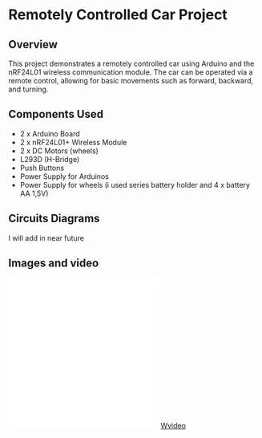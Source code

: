 # Remotely Controlled Car Project

## Overview
This project demonstrates a remotely controlled car using Arduino and the nRF24L01 wireless communication module. The car can be operated via a remote control, allowing for basic movements such as forward, backward, and turning.

## Components Used
- 2 x Arduino Board
- 2 x nRF24L01+ Wireless Module
- 2 x DC Motors (wheels)
- L293D (H-Bridge)
- Push Buttons
- Power Supply for Arduinos
- Power Supply for wheels (i used series battery holder and 4 x battery AA 1,5V)

## Circuits Diagrams
I will add in near future

## Images and video
![Vehicle](/img/vehicle.img)
![controller](/img/ontroller.img)
[Wvideo](https://www.youtube.com/shorts/yLSxK3zkbno)
